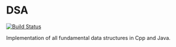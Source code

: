 # DSA

[![Build Status](https://travis-ci.org/arpitx165/DSA.svg?branch=master)](https://travis-ci.org/arpitx165/DSA)

Implementation of all fundamental data structures in Cpp and Java.
